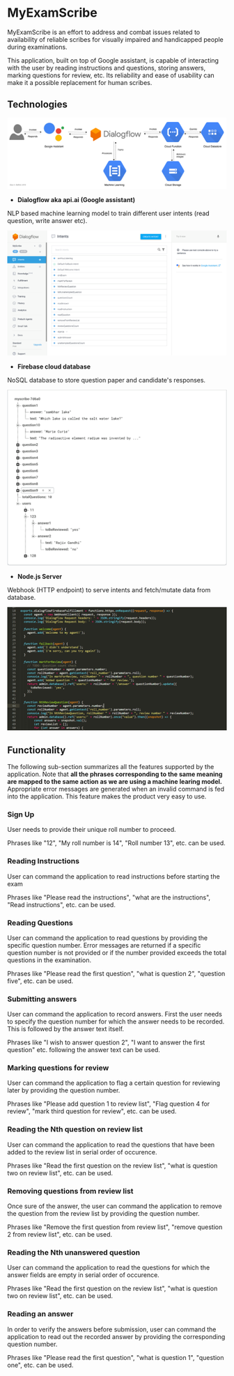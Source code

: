 # MyExamScribe

MyExamScribe is an effort to address and combat issues related to availability of reliable scribes for visually impaired and handicapped people during examinations. 

This application, built on top of Google assistant, is capable of interacting with the user by reading instructions and questions, storing answers, marking questions for review, etc. Its reliability and ease of usability can make it a possible replacement for human scribes.

## Technologies

![](/screenshots/flow.png)

* **Dialogflow aka api.ai (Google assistant)** 

NLP based machine learning model to train different user intents (read question, write answer etc).

![](/screenshots/Dialogflow.png)

* **Firebase cloud database**

NoSQL database to store question paper and candidate's responses.

![](/screenshots/Database.png)

* **Node.js Server** 

Webhook (HTTP endpoint) to serve intents and fetch/mutate data from database.

![](/screenshots/code.png)

## Functionality 

The following sub-section summarizes all the features supported by the application. Note that **all the phrases corresponding to the same meaning are mapped to the same action as we are using a machine learing model.** Appropriate error messages are generated when an invalid command is fed into the application. This feature makes the product very easy to use.

### Sign Up

User needs to provide their unique roll number to proceed.

Phrases like "12", "My roll number is 14", "Roll number 13", etc. can be used. 

### Reading Instructions

User can command the application to read instructions before starting the exam

Phrases like "Please read the instructions", "what are the instructions", "Read instructions", etc. can be used.

### Reading Questions

User can command the application to read questions by providing the specific question number. Error messages are returned if a specific question number is not provided or if the number provided exceeds the total questions in the examination.

Phrases like "Please read the first question", "what is question 2", "question five", etc. can be used.

### Submitting answers

User can command the application to record answers. First the user needs to specify the question number for which the answer needs to be recorded. This is followed by the answer text itself.

Phrases like "I wish to answer question 2", "I want to answer the first question" etc. following the answer text can be used.

### Marking questions for review

User can command the application to flag a certain question for reviewing later by providing the question number.

Phrases like "Please add question 1 to review list", "Flag question 4 for review", "mark third question for review", etc. can be used.

### Reading the Nth question on review list

User can command the application to read the questions that have been added to the review list in serial order of occurence.

Phrases like "Read the first question on the review list", "what is question two on review list", etc. can be used.

### Removing questions from review list

Once sure of the answer, the user can command the application to remove the question from the review list by providing the question number.

Phrases like "Remove the first question from review list", "remove question 2 from review list", etc. can be used.

### Reading the Nth unanswered question

User can command the application to read the questions for which the answer fields are empty in serial order of occurence.

Phrases like "Read the first question on the review list", "what is question two on review list", etc. can be used.

### Reading an answer

In order to verify the answers before submission, user can command the application to read out the recorded answer by providing the corresponding question number.

Phrases like "Please read the first question", "what is question 1", "question one", etc. can be used.
